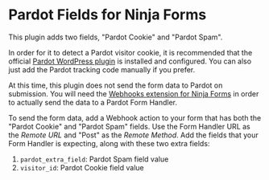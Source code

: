 # Pardot Fields for Ninja Forms

This plugin adds two fields, "Pardot Cookie" and "Pardot Spam".

In order for it to detect a Pardot visitor cookie, it is recommended that the official [Pardot WordPress plugin](https://wordpress.org/plugins/pardot/) is installed and configured. You can also just add the Pardot tracking code manually if you prefer.

At this time, this plugin does not send the form data to Pardot on submission. You will need the [Webhooks extension for Ninja Forms](https://ninjaforms.com/extensions/webhooks/) in order to actually send the data to a Pardot Form Handler.

To send the form data, add a Webhook action to your form that has both the "Pardot Cookie" and "Pardot Spam" fields. Use the Form Handler URL as the _Remote URL_ and "Post" as the _Remote Method_. Add the fields that your Form Handler is expecting, along with these two extra fields:

1. `pardot_extra_field`: Pardot Spam field value
2. `visitor_id`: Pardot Cookie field value
